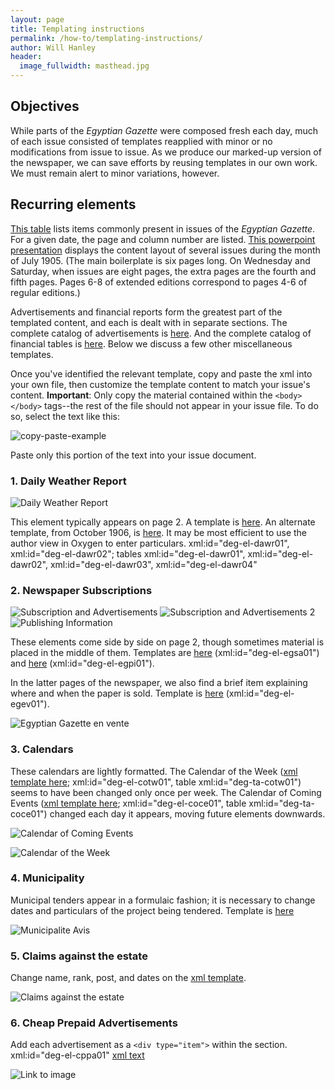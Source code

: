 ```yaml
---
layout: page
title: Templating instructions
permalink: /how-to/templating-instructions/
author: Will Hanley
header:
  image_fullwidth: masthead.jpg
---
```

## Objectives

While parts of the *Egyptian Gazette* were composed fresh each day, much of each issue consisted of templates reapplied with minor or no modifications from issue to issue. As we produce our marked-up version of the newspaper, we can save efforts by reusing templates in our own work. We must remain alert to minor variations, however.

## Recurring elements

[This table](https://docs.google.com/spreadsheets/d/118Zv13fpHfm67i1k0Sm79OThV4ApD-d1iccvrpw1iYU/edit?authuser=0) lists items commonly present in issues of the *Egyptian Gazette*. For a given date, the page and column number are listed. [This powerpoint presentation](https://docs.google.com/presentation/d/1vMoj-5ktfUAsfXrEbQJqy8vSsKhYiVyGVIZZqefrJW0/edit?authuser=0) displays the content layout of several issues during the month of July 1905. (The main boilerplate is six pages long. On Wednesday and Saturday, when issues are eight pages, the extra pages are the fourth and fifth pages. Pages 6-8 of extended editions correspond to pages 4-6 of regular editions.)

Advertisements and financial reports form the greatest part of the templated content, and each is dealt with in separate sections. The complete catalog of advertisements is [here](https://dig-eg-gaz.github.io/advertisements/). And the complete catalog of financial tables is [here](https://dig-eg-gaz.github.io/financial-tables/). Below we discuss a few other miscellaneous templates.

Once you've identified the relevant template, copy and paste the xml into your own file, then customize the template content to match your issue's content. **Important**: Only copy the material contained within the `<body> </body>` tags--the rest of the file should not appear in your issue file. To do so, select the text like this:

![copy-paste-example](https://github.com/dig-eg-gaz/dig-eg-gaz.github.io/blob/master/images/advertisement-copy-paste.png?raw=true)

Paste only this portion of the text into your issue document.

### 1. Daily Weather Report

![Daily Weather Report](https://github.com/dig-eg-gaz/boilerplates/blob/master/boilerplates-images/daily-weather-report.png?raw=true "Daily Weather Report")

This element typically appears on page 2. A template is [here](https://github.com/dig-eg-gaz/boilerplates/blob/master/boilerplates-text/daily-weather-report.xml). An alternate template, from October 1906, is [here](https://github.com/dig-eg-gaz/boilerplates/blob/master/boilerplates-text/daily-weather-report-02.xml).  It may be most efficient to use the author view in Oxygen to enter particulars. xml:id="deg-el-dawr01", xml:id="deg-el-dawr02"; tables xml:id="deg-el-dawr01", xml:id="deg-el-dawr02", xml:id="deg-el-dawr03", xml:id="deg-el-dawr04"

### 2. Newspaper Subscriptions

![Subscription and Advertisements](https://github.com/dig-eg-gaz/boilerplates/blob/master/boilerplates-images/subscriptions-advertisements.png?raw=true) ![Subscription and Advertisements 2](https://github.com/dig-eg-gaz/boilerplates/blob/master/boilerplates-images/subscriptions-advertisements-02.png?raw=true)
![Publishing Information](https://github.com/dig-eg-gaz/boilerplates/blob/master/boilerplates-images/publishing-info.png?raw=true)

These elements come side by side on page 2, though sometimes material is placed in the middle of them. Templates are [here](https://github.com/dig-eg-gaz/boilerplates/blob/master/boilerplates-text/subscriptions-advertisements.xml) (xml:id="deg-el-egsa01") and [here](https://github.com/dig-eg-gaz/boilerplates/blob/master/boilerplates-text/publishing-info.xml) (xml:id="deg-el-egpi01").

In the latter pages of the newspaper, we also find a brief item explaining where and when the paper is sold. Template is [here](https://github.com/dig-eg-gaz/boilerplates/blob/master/boilerplates-text/egyptian-gazette-en-vente.xml) (xml:id="deg-el-egev01").

![Egyptian Gazette en vente](https://github.com/dig-eg-gaz/boilerplates/blob/master/boilerplates-images/egyptian-gazette-en-vente.png?raw=true)

### 3. Calendars
These calendars are lightly formatted. The Calendar of the Week ([xml template here](https://github.com/dig-eg-gaz/boilerplates/blob/master/boilerplates-text/calendar-of-the-week.xml); xml:id="deg-el-cotw01", table xml:id="deg-ta-cotw01") seems to have been changed only once per week. The Calendar of Coming Events ([xml template here](https://github.com/dig-eg-gaz/boilerplates/blob/master/boilerplates-text/calendar-of-coming-events.xml); xml:id="deg-el-coce01", table xml:id="deg-ta-coce01") changed each day it appears, moving future elements downwards.

![Calendar of Coming Events](https://github.com/dig-eg-gaz/boilerplates/blob/master/boilerplates-images/calendar-of-coming-events.png?raw=true)

![Calendar of the Week](https://github.com/dig-eg-gaz/boilerplates/blob/master/boilerplates-images/calendar-of-the-week.png?raw=true)

### 4. Municipality
Municipal tenders appear in a formulaic fashion; it is necessary to change dates and particulars of the project being tendered. Template is [here](https://github.com/dig-eg-gaz/boilerplates/blob/master/boilerplates-text/municipalite-avis.xml)

![Municipalite Avis](https://github.com/dig-eg-gaz/boilerplates/blob/master/boilerplates-images/municipalite-avis.png?raw=true)

### 5. Claims against the estate
Change name, rank, post, and dates on the [xml template](https://github.com/dig-eg-gaz/boilerplates/blob/master/boilerplates-text/claims-against-the-estate.xml).

![Claims against the estate](https://github.com/dig-eg-gaz/boilerplates/blob/master/boilerplates-images/claims-against-the-estate.png?raw=true)

### 6. Cheap Prepaid Advertisements
Add each advertisement as a `<div type="item">` within the section. xml:id="deg-el-cppa01" [xml text](https://github.com/dig-eg-gaz/boilerplates/blob/master/boilerplates-text/cheap-prepaid-advertisements.xml)

![Link to image](https://github.com/dig-eg-gaz/boilerplates/blob/master/boilerplates-images/cheap-prepaid-advertisements.png?raw=true)

